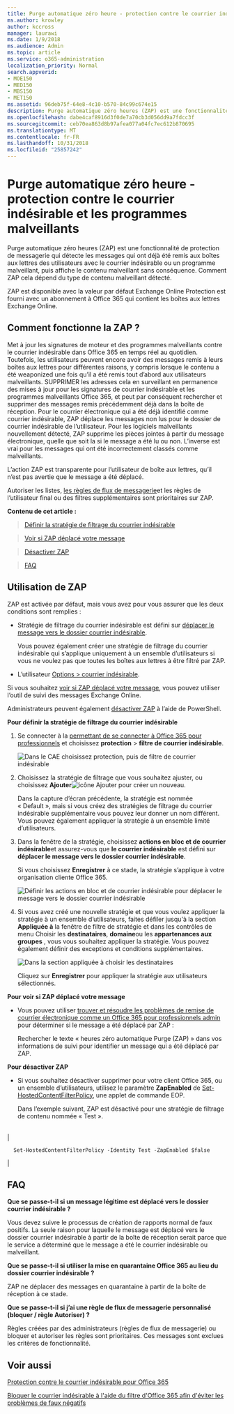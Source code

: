 ```yaml
---
title: Purge automatique zéro heure - protection contre le courrier indésirable et les programmes malveillants
ms.author: krowley
author: kccross
manager: laurawi
ms.date: 1/9/2018
ms.audience: Admin
ms.topic: article
ms.service: o365-administration
localization_priority: Normal
search.appverid:
- MOE150
- MED150
- MBS150
- MET150
ms.assetid: 96deb75f-64e8-4c10-b570-84c99c674e15
description: Purge automatique zéro heures (ZAP) est une fonctionnalité de protection de messagerie qui détecte les messages qui ont déjà été remis aux boîtes aux lettres des utilisateurs avec le courrier indésirable ou un programme malveillant, puis affiche le contenu malveillant sans conséquence. Comment ZAP cela dépend du type de contenu malveillant détecté.
ms.openlocfilehash: dabe4caf8916d3f0de7a70cb3d056dd9a7fdcc3f
ms.sourcegitcommit: ceb70ea863d8b97afea077a04fc7ec612b870695
ms.translationtype: MT
ms.contentlocale: fr-FR
ms.lasthandoff: 10/31/2018
ms.locfileid: "25857242"
---
```

# <a name="zero-hour-auto-purge---protection-against-spam-and-malware"></a>Purge automatique zéro heure - protection contre le courrier indésirable et les programmes malveillants

Purge automatique zéro heures (ZAP) est une fonctionnalité de protection de messagerie qui détecte les messages qui ont déjà été remis aux boîtes aux lettres des utilisateurs avec le courrier indésirable ou un programme malveillant, puis affiche le contenu malveillant sans conséquence. Comment ZAP cela dépend du type de contenu malveillant détecté.
  
ZAP est disponible avec la valeur par défaut Exchange Online Protection est fourni avec un abonnement à Office 365 qui contient les boîtes aux lettres Exchange Online.
  
## <a name="how-does-zap-work"></a>Comment fonctionne la ZAP ?

Met à jour les signatures de moteur et des programmes malveillants contre le courrier indésirable dans Office 365 en temps réel au quotidien. Toutefois, les utilisateurs peuvent encore avoir des messages remis à leurs boîtes aux lettres pour différentes raisons, y compris lorsque le contenu a été weaponized une fois qu’il a été remis tout d’abord aux utilisateurs malveillants. SUPPRIMER les adresses cela en surveillant en permanence des mises à jour pour les signatures de courrier indésirable et les programmes malveillants Office 365, et peut par conséquent rechercher et supprimer des messages remis précédemment déjà dans la boîte de réception. Pour le courrier électronique qui a été déjà identifié comme courrier indésirable, ZAP déplace les messages non lus pour le dossier de courrier indésirable de l’utilisateur. Pour les logiciels malveillants nouvellement détecté, ZAP supprime les pièces jointes à partir du message électronique, quelle que soit la si le message a été lu ou non. L’inverse est vrai pour les messages qui ont été incorrectement classés comme malveillants.
  
L’action ZAP est transparente pour l’utilisateur de boîte aux lettres, qu’il n’est pas avertie que le message a été déplacé.
  
Autoriser les listes, [les règles de flux de messagerie](https://go.microsoft.com/fwlink/p/?LinkId=722755)et les règles de l’utilisateur final ou des filtres supplémentaires sont prioritaires sur ZAP.
  
 **Contenu de cet article :**
  
> [Définir la stratégie de filtrage du courrier indésirable](zero-hour-auto-purge.md#BK_SetSpam)
    
> [Voir si ZAP déplacé votre message](zero-hour-auto-purge.md#BK_DidZAPMove)
    
> [Désactiver ZAP](zero-hour-auto-purge.md#BK_Posh)
    
> [FAQ](zero-hour-auto-purge.md#BK_FAQ)
    
## <a name="working-with-zap"></a>Utilisation de ZAP

ZAP est activée par défaut, mais vous avez pour vous assurer que les deux conditions sont remplies :
  
- Stratégie de filtrage du courrier indésirable est défini sur [déplacer le message vers le dossier courrier indésirable](zero-hour-auto-purge.md#BK_SetSpam).
    
    Vous pouvez également créer une stratégie de filtrage du courrier indésirable qui s’applique uniquement à un ensemble d’utilisateurs si vous ne voulez pas que toutes les boîtes aux lettres à être filtré par ZAP.
    
- L’utilisateur [Options \> courrier indésirable](https://support.office.com/article/068FA430-F8D7-4518-A8DA-8BC74958F05F).
    
Si vous souhaitez [voir si ZAP déplacé votre message](zero-hour-auto-purge.md#BK_DidZAPMove), vous pouvez utiliser l’outil de suivi des messages Exchange Online.
  
Administrateurs peuvent également [désactiver ZAP](zero-hour-auto-purge.md#BK_Posh) à l’aide de PowerShell. 
  
 **Pour définir la stratégie de filtrage du courrier indésirable**
  
1. Se connecter à la [permettant de se connecter à Office 365 pour professionnels](https://support.office.com/article/e9eb7d51-5430-4929-91ab-6157c5a050b4) et choisissez **protection** \> **filtre de courrier indésirable**. 
    
    ![Dans le CAE choisissez protection, puis de filtre de courrier indésirable](media/0463c879-63fa-4a6c-9b03-e980d5ef3954.PNG)
  
2. Choisissez la stratégie de filtrage que vous souhaitez ajuster, ou choisissez **Ajouter**![icône Ajouter](media/8ee52980-254b-440b-99a2-18d068de62d3.gif) pour créer un nouveau. 
    
    Dans la capture d’écran précédente, la stratégie est nommée « Default », mais si vous créez des stratégies de filtrage du courrier indésirable supplémentaire vous pouvez leur donner un nom différent. Vous pouvez également appliquer la stratégie à un ensemble limité d’utilisateurs.
    
3. Dans la fenêtre de la stratégie, choisissez **actions en bloc et de courrier indésirable**et assurez-vous que **le courrier indésirable** est défini sur **déplacer le message vers le dossier courrier indésirable**. 
    
    Si vous choisissez **Enregistrer** à ce stade, la stratégie s’applique à votre organisation cliente Office 365. 
    
    ![Définir les actions en bloc et de courrier indésirable pour déplacer le message vers le dossier courrier indésirable](media/4332cfb3-89e1-48ba-8da8-9286f2fa1089.PNG)
  
4. Si vous avez créé une nouvelle stratégie et que vous voulez appliquer la stratégie à un ensemble d’utilisateurs, faites défiler jusqu'à la section **Appliquée à** la fenêtre de filtre de stratégie et dans les contrôles de menu Choisir les **destinataires**, **domaine**ou les **appartenances aux groupes** , vous vous souhaitez appliquer la stratégie. Vous pouvez également définir des exceptions et conditions supplémentaires. 
    
    ![Dans la section appliquée à choisir les destinataires](media/19ca10db-c0f4-432c-b3de-ad4101a23de6.PNG)
  
    Cliquez sur **Enregistrer** pour appliquer la stratégie aux utilisateurs sélectionnés. 
    
 **Pour voir si ZAP déplacé votre message**
  
- Vous pouvez utiliser [trouver et résoudre les problèmes de remise de courrier électronique comme un Office 365 pour professionnels admin](https://support.office.com/article/e7758b99-1896-41db-bf39-51e2dba21de6) pour déterminer si le message a été déplacé par ZAP : 
    
    Rechercher le texte « heures zéro automatique Purge (ZAP) » dans vos informations de suivi pour identifier un message qui a été déplacé par ZAP.
    
 **Pour désactiver ZAP**
  
- Si vous souhaitez désactiver supprimer pour votre client Office 365, ou un ensemble d’utilisateurs, utilisez le paramètre **ZapEnabled** de [Set-HostedContentFilterPolicy](https://go.microsoft.com/fwlink/p/?LinkId=722758), une applet de commande EOP.
    
    Dans l’exemple suivant, ZAP est désactivé pour une stratégie de filtrage de contenu nommée « Test ».
    
||
|:-----|
|
```
  Set-HostedContentFilterPolicy -Identity Test -ZapEnabled $false
```

|
   
## <a name="faq"></a>FAQ
<a name="BK_FAQ"> </a>

 **Que se passe-t-il si un message légitime est déplacé vers le dossier courrier indésirable ?**
  
Vous devez suivre le processus de création de rapports normal de faux positifs. La seule raison pour laquelle le message est déplacé vers le dossier courrier indésirable à partir de la boîte de réception serait parce que le service a déterminé que le message a été le courrier indésirable ou malveillant.
  
 **Que se passe-t-il si utiliser la mise en quarantaine Office 365 au lieu du dossier courrier indésirable ?**
  
ZAP ne déplacer des messages en quarantaine à partir de la boîte de réception à ce stade.
  
 **Que se passe-t-il si j’ai une règle de flux de messagerie personnalisé (bloquer / règle Autoriser) ?**
  
Règles créées par des administrateurs (règles de flux de messagerie) ou bloquer et autoriser les règles sont prioritaires. Ces messages sont exclues les critères de fonctionnalité.
  
## <a name="related-topics"></a>Voir aussi
<a name="BK_FAQ"> </a>

[Protection contre le courrier indésirable pour Office 365](anti-spam-protection.md)
  
[Bloquer le courrier indésirable à l'aide du filtre d'Office 365 afin d'éviter les problèmes de faux négatifs](block-email-spam-to-prevent-false-negatives.md)
  

